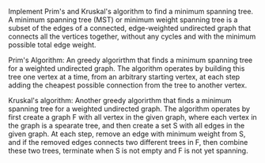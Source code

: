 Implement Prim's and Kruskal's algorithm to find a minimum spanning tree.
A minimum spanning tree (MST) or minimum weight spanning tree is a subset of the edges of a connected, edge-weighted undirected graph that connects all the vertices together, without any cycles and with the minimum possible total edge weight. 

Prim's Algorithm:
An greedy algorirthm that finds a minimum spanning tree for a weighted undirected graph. The algorithm operates by building this tree one vertex at a time, from an arbitrary starting vertex, at each step adding the cheapest possible connection from the tree to another vertex.

Kruskal's algorithm:
Another greedy algorirthm that finds a minimum spanning tree for a weighted undirected graph. The algorithm operates by first create a graph F with all vertex in the given graph, where each vertex in the graph is a spearate tree, and then create a set S with all edges in the given graph. At each step, remove an edge with minimum weight from S, and if the removed edges connects two different trees in F, then combine these two trees, terminate when S is not empty and F is not yet spanning.
